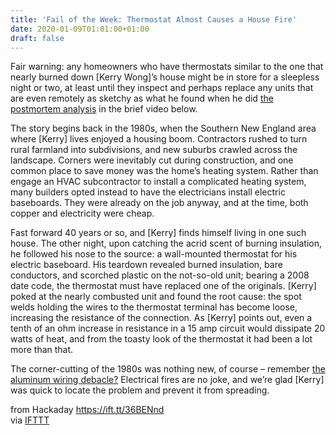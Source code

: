 ```yaml
---
title: 'Fail of the Week: Thermostat Almost Causes a House Fire'
date: 2020-01-09T01:01:00+01:00
draft: false
---
```


Fair warning: any homeowners who have thermostats similar to the one that nearly burned down \[Kerry Wong\]’s house might be in store for a sleepless night or two, at least until they inspect and perhaps replace any units that are even remotely as sketchy as what he found when he did [the postmortem analysis](https://www.youtube.com/watch?v=1sCz276s_OM) in the brief video below.

The story begins back in the 1980s, when the Southern New England area where \[Kerry\] lives enjoyed a housing boom. Contractors rushed to turn rural farmland into subdivisions, and new suburbs crawled across the landscape. Corners were inevitably cut during construction, and one common place to save money was the home’s heating system. Rather than engage an HVAC subcontractor to install a complicated heating system, many builders opted instead to have the electricians install electric baseboards. They were already on the job anyway, and at the time, both copper and electricity were cheap.

Fast forward 40 years or so, and \[Kerry\] finds himself living in one such house. The other night, upon catching the acrid scent of burning insulation, he followed his nose to the source: a wall-mounted thermostat for his electric baseboard. His teardown revealed burned insulation, bare conductors, and scorched plastic on the not-so-old unit; bearing a 2008 date code, the thermostat must have replaced one of the originals. \[Kerry\] poked at the nearly combusted unit and found the root cause: the spot welds holding the wires to the thermostat terminal has become loose, increasing the resistance of the connection. As \[Kerry\] points out, even a tenth of an ohm increase in resistance in a 15 amp circuit would dissipate 20 watts of heat, and from the toasty look of the thermostat it had been a lot more than that.

The corner-cutting of the 1980s was nothing new, of course – remember [the aluminum wiring debacle?](https://hackaday.com/2018/05/07/the-aluminum-wiring-fiasco/) Electrical fires are no joke, and we’re glad \[Kerry\] was quick to locate the problem and prevent it from spreading.

  
  
from Hackaday https://ift.tt/36BENnd  
via [IFTTT](https://ifttt.com/?ref=da&site=blogger)